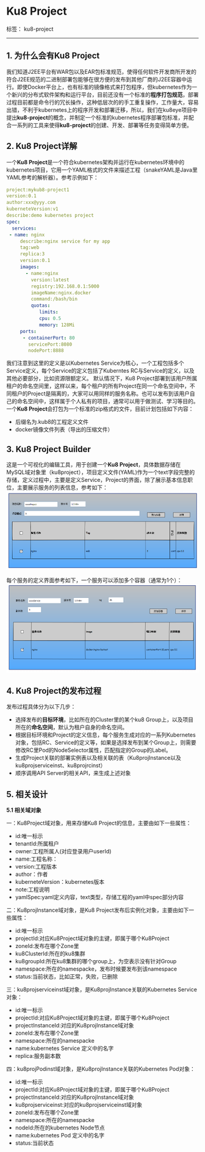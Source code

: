 ﻿# Ku8 Project

标签： ku8-project

---

## 1. 为什么会有Ku8 Project

我们知道J2EE平台有WAR包以及EAR包标准规范，使得任何软件开发商所开发的符合J2EE规范的二进制部署包能够在很方便的发布到其他厂商的J2EE容器中运行。即使Docker平台上，也有标准的镜像格式来打包程序，但kubernetes作为一个新兴的分布式软件架构和运行平台，目前还没有一个标准的**程序打包规范**，部署过程目前都是命令行的冗长操作，这种低层次的的手工重复操作，工作量大，容易出错，不利于kubernetes上的程序开发和部署迁移，所以，我们在ku8eye项目中提出**ku8-project**的概念，并制定一个标准的kubernetes程序部署包标准，并配合一系列的工具来使得**ku8-project**的创建、开发、部署等任务变得简单方便。
     

## 2. Ku8 Project详解
一个**Ku8 Project**是一个符合kubernetes架构并运行在kubernetes环境中的kubernetes项目，它用一个YAML格式的文件来描述工程（snakeYAML是Java里YAML参考的解析器）。参考示例如下：
```yaml
project:mykub8-project1
version:0.1
author:xxx@yyy.com
kuberneteVersion:v1
describe:demo kubernetes project
spec:
  services:
 - name: nginx
     describe:nginx service for my app
     tag:web
     replica:3
     version:0.1
     images: 
       - name:nginx
         version:latest
         registry:192.168.0.1:5000
         imageName:nginx.docker
         command:/bash/bin
         quotas:
            limits:
            cpu: 0.5
            memory: 128Mi
     ports:
      - containerPort: 80
        servicePort:8080
        nodePort:8888
```
我们注意到这里的定义是以Kubernetes Service为核心，一个工程包括多个Service定义，每个Service的定义包括了Kuberntes RC与Service的定义，以及其他必要部分，比如资源限额定义。
默认情况下，Ku8 Project部署到该用户所属租户的命名空间里，这样以来，每个租户的所有Project在同一个命名空间中，不同租户的Project是隔离的，大家可以用同样的服务名称。也可以发布到该用户自己的命名空间中，这样属于个人私有的项目，通常可以用于做测试、学习等目的。
一个**Ku8 Project**会打包为一个标准的zip格式的文件，目前计划包括如下内容：
 - 后缀名为.kub8的工程定义文件
 - docker镜像文件列表（导出的压缩文件）

## 3. Ku8 Project Builder
这是一个可视化的编辑工具，用于创建一个**Ku8 Project**，具体数据存储在MySQL域对象里（ku8project），项目定义文件(YAML)作为一个text字段完整的存储，定义过程中，主要是定义Service，Project的界面，除了展示基本信息职位，主要展示服务的列表信息，参考如下：
![ImageLoadFailed](../../res/ku8-project-create.PNG)

每个服务的定义界面参考如下，一个服务可以添加多个容器（通常为1个）：
 ![ImageLoadFailed](../../res/ku8-service-create.PNG)
 
## 4. Ku8 Project的发布过程
发布过程具体分为以下几步：

 - 选择发布的**目标环境**，比如所在的Cluster里的某个ku8 Group上，以及项目所在的**命名空间**，默认为租户自身的命名空间。
 - 根据目标环境和Project的定义信息，每个服务生成对应的一系列Kubernetes对象，包括RC、Service的定义等，如果是选择发布到某个Group上，则需要修改RC里Pod的NodeSelector属性，匹配指定的Group的Label。
 - 生成Project关联的部署实例表以及相关联的表（Ku8projInstance以及ku8projserviceinst、ku8projrcinst）
 - 顺序调用API Server的相关API，来生成上述对象

## 5. 相关设计
 **5.1 相关域对象**

 一：Ku8Project域对象，用来存储Ku8 Project的信息，主要由如下一些属性：

-  id:唯一标示
-  tenantId:所属租户
-  owner:工程所属人(对应登录用户userId)
-  name:工程名称：
-  version:工程版本
-  author：作者
-  kuberneteVersion：kubernetes版本
-  note:工程说明
-  yamlSpec:yaml定义内容，text类型，存储工程的yaml中spec部分内容
 
  二：Ku8projInstance域对象，是Ku8 Project发布后实例化对象，主要由如下一些属性：

-  id:唯一标示
-   projectId:对应Ku8Project域对象的主键，即属于哪个Ku8Project
-   zoneId:发布在哪个Zone里
-   ku8ClusterId:所在的ku8集群
-   ku8groupId:所在ku8集群的哪个group上，为空表示没有针对Group
-   namespace:所在的namespacke，发布时候要发布到该namespace
-   status:当前状态，比如正常，失败，已删除
  
三：ku8projserviceinst域对象，是Ku8projInstance关联的Kubernetes Service对象：

- id:唯一标示
- projectId:对应Ku8Project域对象的主键，即属于哪个Ku8Project
-  projectInstanceId:对应的Ku8projInstance域对象
-  zoneId:发布在哪个Zone里
-  namespace:所在的namespacke
-  name:kubernetes Service 定义中的名字
-  replica:服务副本数
  
 四：ku8projPodinst域对象，是Ku8projInstance关联的Kubernetes Pod对象：
 
- id:唯一标示
-  projectId:对应Ku8Project域对象的主键，即属于哪个Ku8Project
- projectInstanceId:对应的Ku8projInstance域对象
-   ku8projserviceinst:对应的ku8projserviceinst域对象
-  zoneId:发布在哪个Zone里
-  namespace:所在的namespacke
-  nodeId:所在的kubernetes Node节点
-  name:kubernetes Pod 定义中的名字
-  status:当前状态
  